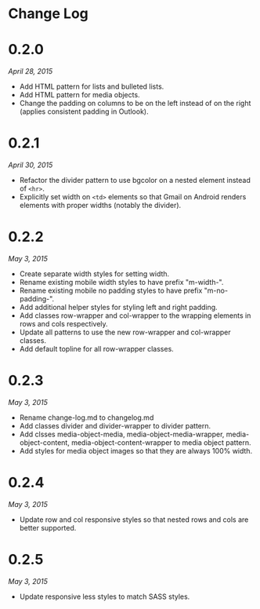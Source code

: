 # Change Log

# 0.2.0

*April 28, 2015*

- Add HTML pattern for lists and bulleted lists.
- Add HTML pattern for media objects.
- Change the padding on columns to be on the left instead of on the right (applies consistent padding in Outlook).


# 0.2.1

*April 30, 2015*

- Refactor the divider pattern to use bgcolor on a nested <td> element instead of `<hr>`.
- Explicitly set width on `<td>` elements so that Gmail on Android renders elements with proper widths (notably the divider).


# 0.2.2

*May 3, 2015*

- Create separate width styles for setting width.
- Rename existing mobile width styles to have prefix "m-width-".
- Rename existing mobile no padding styles to have prefix "m-no-padding-".
- Add additional helper styles for styling left and right padding.
- Add classes row-wrapper and col-wrapper to the wrapping <td> elements in rows and cols respectively.
- Update all patterns to use the new row-wrapper and col-wrapper classes.
- Add default topline for all row-wrapper classes.


# 0.2.3

*May 3, 2015*

- Rename change-log.md to changelog.md
- Add classes divider and divider-wrapper to divider pattern.
- Add clsses media-object-media, media-object-media-wrapper, media-object-content, media-object-content-wrapper to media object pattern.
- Add styles for media object images so that they are always 100% width.


# 0.2.4

*May 3, 2015*

- Update row and col responsive styles so that nested rows and cols are better supported.


# 0.2.5

*May 3, 2015*

- Update responsive less styles to match SASS styles.